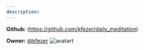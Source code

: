 ```yaml
---
description: 
---
```



**Github:** (https://github.com/kfezer/daily_meditation)

**Owner:** [@kfezer](https://github.com/kfezer) ![avatart](https://avatars2.githubusercontent.com/u/5413086?v=4)

